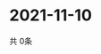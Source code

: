 # 2021-11-10
  共 0条

  <!-- BEGIN -->
  <!-- 最后更新时间Wed Nov 10 2021 09:02:57 GMT+0000 (Coordinated Universal Time) -->
  
  <!-- END -->
  
  